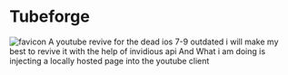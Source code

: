 # Tubeforge
![favicon](https://github.com/user-attachments/assets/86ba4b00-c1d6-4e87-8497-45f0cd15f3fb)
A youtube revive for the dead ios 7-9 outdated i will make my best to revive it with the help of invidious api
And What i am doing is injecting a locally hosted page into the youtube client
